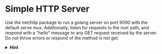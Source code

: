 # Simple HTTP Server

Use the net/http package to run a golang server on port 9090 with the default serve mux. Additionally, listen for requests to the root path, and respond with a "hello" message to any GET request received by the server. Do not throw errors or respond of the method is not get.

<details>
<summary><b>Hint</b></summary>

go doc net/http

</details>

